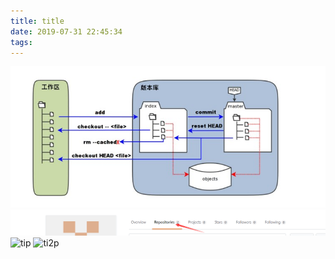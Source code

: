```yaml
---
title: title
date: 2019-07-31 22:45:34
tags:
---
```

![tip](/source/images/初探git/1.jpg)
![2](../images/初探git/3.png)
![tip](http://localhost:4000/images/%E5%88%9D%E6%8E%A2git/3.png)
![ti2p](https://luhexin.github.io/images/%E5%88%9D%E6%8E%A2git/3.png)